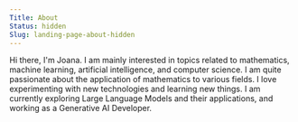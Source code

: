 ```yaml
---
Title: About
Status: hidden
Slug: landing-page-about-hidden
---
```


Hi there, I'm Joana. I am mainly interested in topics related to mathematics, machine learning, artificial intelligence, and computer science. I am quite passionate about the application of mathematics to various fields. I love experimenting with new technologies and learning new things. I am currently exploring Large Language Models and their applications, and working as a Generative AI Developer.
